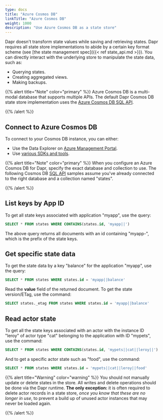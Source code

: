 ```yaml
---
type: docs
title: "Azure Cosmos DB"
linkTitle: "Azure Cosmos DB"
weight: 1000
description: "Use Azure Cosmos DB as a state store"
---
```


Dapr doesn't transform state values while saving and retrieving states. Dapr requires all state store implementations to abide by a certain key format scheme (see [the state management spec]({{< ref state_api.md >}}). You can directly interact with the underlying store to manipulate the state data, such as:

- Querying states.
- Creating aggregated views.
- Making backups.

{{% alert title="Note" color="primary" %}}
Azure Cosmos DB is a multi-modal database that supports multiple APIs. The default Dapr Cosmos DB state store implementation uses the [Azure Cosmos DB SQL API](https://docs.microsoft.com/azure/cosmos-db/sql-query-getting-started).

{{% /alert %}}

## Connect to Azure Cosmos DB

To connect to your Cosmos DB instance, you can either:

- Use the Data Explorer on [Azure Management Portal](https://portal.azure.com).
- Use [various SDKs and tools](https://docs.microsoft.com/azure/cosmos-db/mongodb-introduction).

{{% alert title="Note" color="primary" %}}
When you configure an Azure Cosmos DB for Dapr, specify the exact database and collection to use. The following Cosmos DB [SQL API](https://docs.microsoft.com/azure/cosmos-db/sql-query-getting-started) samples assume you've already connected to the right database and a collection named "states".

{{% /alert %}}

## List keys by App ID

To get all state keys associated with application "myapp", use the query:

```sql
SELECT * FROM states WHERE CONTAINS(states.id, 'myapp||')
```

The above query returns all documents with an id containing "myapp-", which is the prefix of the state keys.

## Get specific state data

To get the state data by a key "balance" for the application "myapp", use the query:

```sql
SELECT * FROM states WHERE states.id = 'myapp||balance'
```

Read the **value** field of the returned document. To get the state version/ETag, use the command:

```sql
SELECT states._etag FROM states WHERE states.id = 'myapp||balance'
```

## Read actor state

To get all the state keys associated with an actor with the instance ID "leroy" of actor type "cat" belonging to the application with ID "mypets", use the command:

```sql
SELECT * FROM states WHERE CONTAINS(states.id, 'mypets||cat||leroy||')
```

And to get a specific actor state such as "food", use the command:

```sql
SELECT * FROM states WHERE states.id = 'mypets||cat||leroy||food'
```

{{% alert title="Warning" color="warning" %}}
You should not manually update or delete states in the store. All writes and delete operations should be done via the Dapr runtime. **The only exception:** it is often required to delete actor records in a state store, _once you know that these are no longer in use_, to prevent a build up of unused actor instances that may never be loaded again.

{{% /alert %}}
